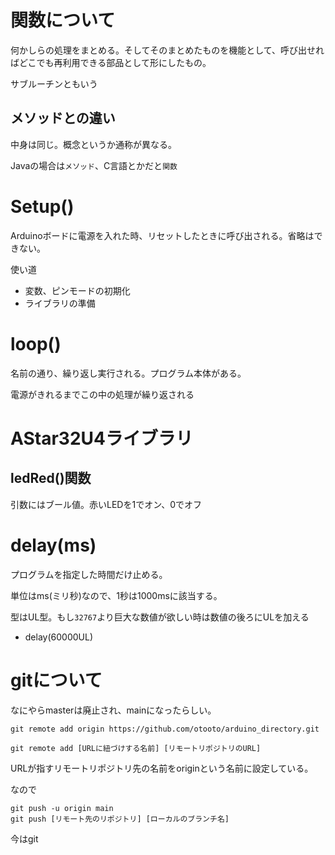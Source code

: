 # 関数について

何かしらの処理をまとめる。そしてそのまとめたものを機能として、呼び出せればどこでも再利用できる部品として形にしたもの。

サブルーチンともいう

## メソッドとの違い

中身は同じ。概念というか通称が異なる。

Javaの場合は`メソッド`、C言語とかだと`関数`

# Setup()

Arduinoボードに電源を入れた時、リセットしたときに呼び出される。省略はできない。

使い道

+ 変数、ピンモードの初期化
+ ライブラリの準備

# loop()

名前の通り、繰り返し実行される。プログラム本体がある。

電源がきれるまでこの中の処理が繰り返される

# AStar32U4ライブラリ

## ledRed()関数

引数にはブール値。赤いLEDを1でオン、0でオフ

# delay(ms)

プログラムを指定した時間だけ止める。

単位はms(ミリ秒)なので、1秒は1000msに該当する。

型はUL型。もし`32767`より巨大な数値が欲しい時は数値の後ろにULを加える

+  delay(60000UL)


# gitについて

なにやらmasterは廃止され、mainになったらしい。

```
git remote add origin https://github.com/otooto/arduino_directory.git

git remote add [URLに紐づけする名前] [リモートリポジトリのURL]
```

URLが指すリモートリポジトリ先の名前をoriginという名前に設定している。

なので

```
git push -u origin main
git push [リモート先のリポジトリ] [ローカルのブランチ名]
```

今はgit

